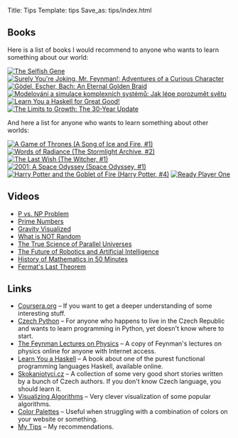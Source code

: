 Title: Tips
Template: tips
Save_as: tips/index.html

## Books

Here is a list of books I would recommend to anyone who wants to learn something about our world:

[![The Selfish Gene](https://d.gr-assets.com/books/1366758096m/61535.jpg)](https://www.goodreads.com/book/show/61535.The_Selfish_Gene?utm_medium=api&utm_source=blog_book)
[![Surely You're Joking, Mr. Feynman!: Adventures of a Curious Character](https://d.gr-assets.com/books/1348445281m/5544.jpg)](https://www.goodreads.com/book/show/5544.Surely_You_re_Joking_Mr_Feynman_?utm_medium=api&utm_source=blog_book)
[![Gödel, Escher, Bach: An Eternal Golden Braid](https://d.gr-assets.com/books/1428732588m/24113.jpg)](https://www.goodreads.com/book/show/24113.G_del_Escher_Bach?utm_medium=api&utm_source=blog_book)
[![Modelování a simulace komplexních systémů: Jak lépe porozumět světu](https://d.gr-assets.com/books/1412844683m/15721003.jpg)](https://www.goodreads.com/book/show/15721003-modelov-n-a-simulace-komplexn-ch-syst-m?utm_medium=api&utm_source=blog_book)
[![Learn You a Haskell for Great Good!](https://d.gr-assets.com/books/1294497489m/6593810.jpg)](https://www.goodreads.com/book/show/6593810-learn-you-a-haskell-for-great-good?utm_medium=api&utm_source=blog_book)
[![The Limits to Growth: The 30-Year Update](https://d.gr-assets.com/books/1390169255m/705418.jpg)](https://www.goodreads.com/book/show/705418.The_Limits_to_Growth?utm_medium=api&utm_source=blog_book)

And here a list for anyone who wants to learn something about other worlds:

[![A Game of Thrones (A Song of Ice and Fire, #1)](https://d.gr-assets.com/books/1338863177m/11788809.jpg)](https://www.goodreads.com/book/show/11788809-a-game-of-thrones?utm_medium=api&utm_source=blog_book)
[![Words of Radiance (The Stormlight Archive, #2)](https://d.gr-assets.com/books/1391535251m/17332218.jpg)](https://www.goodreads.com/book/show/17332218-words-of-radiance?utm_medium=api&utm_source=blog_book)
[![The Last Wish (The Witcher, #1)](https://d.gr-assets.com/books/1406412341m/8173788.jpg)](https://www.goodreads.com/book/show/8173788-the-last-wish?utm_medium=api&utm_source=blog_book)
[![2001: A Space Odyssey (Space Odyssey, #1)](https://d.gr-assets.com/books/1363737620m/17662739.jpg)](https://www.goodreads.com/book/show/17662739-2001?utm_medium=api&utm_source=blog_book)
[![Harry Potter and the Goblet of Fire (Harry Potter, #4)](https://d.gr-assets.com/books/1334490155m/13563644.jpg)](https://www.goodreads.com/book/show/13563644-harry-potter-and-the-goblet-of-fire?utm_medium=api&utm_source=blog_book)
[![Ready Player One](https://d.gr-assets.com/books/1328000626m/12359421.jpg)](https://www.goodreads.com/book/show/12359421-ready-player-one?utm_medium=api&utm_source=blog_book)

## Videos

* [P vs. NP Problem](https://youtu.be/YX40hbAHx3s)
* [Prime Numbers](https://youtu.be/B4xOFsygwr4)
* [Gravity Visualized](https://youtu.be/MTY1Kje0yLg)
* [What is NOT Random](https://youtu.be/sMb00lz-IfE)
* [The True Science of Parallel Universes](https://youtu.be/Ywn2Lz5zmYg)
* [The Future of Robotics and Artificial Intelligence](https://youtu.be/AY4ajbu_G3k)
* [History of Mathematics in 50 Minutes](https://youtu.be/YsEcpS-hyXw)
* [Fermat's Last Theorem](http://www.dailymotion.com/video/x223gx8_bbc-horizon-1996-fermat-s-last-theorem_shortfilms)

## Links

* [Coursera.org](https://www.coursera.org/) &ndash; If you want to get a deeper understanding of some interesting stuff.
* [Czech Python](http://python.cz/en) &ndash; For anyone who happens to live in the Czech Republic and wants to learn programming in Python, yet doesn't know where to start.
* [The Feynman Lectures on Physics](http://feynmanlectures.caltech.edu/) &ndash; A copy of Feynman's lectures on physics online for anyone with Internet access.
* [Learn You a Haskell](http://learnyouahaskell.com/) &ndash; A book about one of the purest functional programming languages Haskell, available online.
* [Skokaniotyci.cz](http://skokaniotyci.cz/) &ndash; A collection of some very good short stories written by a bunch of Czech authors. If you don't know Czech language, you should learn it.
* [Visualizing Algorithms](https://bost.ocks.org/mike/algorithms/) &ndash; Very clever visualization of some popular algorithms.
* [Color Palettes](http://www.colourlovers.com/palettes) &ndash; Useful when struggling with a combination of colors on your website or something.
* [My Tips](./) &ndash; My recommendations.
